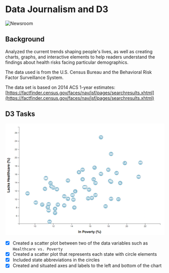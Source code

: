 # Data Journalism and D3

![Newsroom](https://media.giphy.com/media/v2xIous7mnEYg/giphy.gif)

## Background
Analyzed the current trends shaping people's lives, as well as creating charts, graphs, and interactive elements to help readers understand the findings about health risks facing particular demographics. 

The data used is from the U.S. Census Bureau and the Behavioral Risk Factor Surveillance System.

The data set is based on 2014 ACS 1-year estimates: [https://factfinder.census.gov/faces/nav/jsf/pages/searchresults.xhtml](https://factfinder.census.gov/faces/nav/jsf/pages/searchresults.xhtml)

## D3 Tasks

![4-scatter](Images/4-scatter.jpg)

- [X] Created a scatter plot between two of the data variables such as `Healthcare vs. Poverty`
- [X] Created a scatter plot that represents each state with circle elements 
- [X] Included state abbreviations in the circles
- [X] Created and situated axes and labels to the left and bottom of the chart
